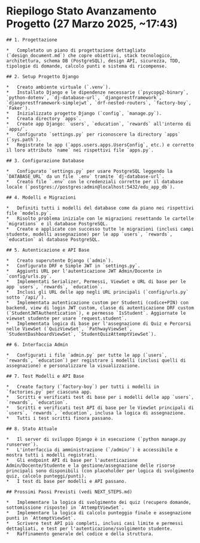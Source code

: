 # Riepilogo Stato Avanzamento Progetto (27 Marzo 2025, ~17:43)

    ## 1. Progettazione

    *   Completato un piano di progettazione dettagliato (`design_document.md`) che copre obiettivi, stack tecnologico, architettura, schema DB (PostgreSQL), design API, sicurezza, TDD, tipologie di domande, calcolo punti e sistema di ricompense.

    ## 2. Setup Progetto Django

    *   Creato ambiente virtuale (`.venv`).
    *   Installato Django e le dipendenze necessarie (`psycopg2-binary`, `python-dotenv`, `dj-database-url`, `djangorestframework`, `djangorestframework-simplejwt`, `drf-nested-routers`, `factory-boy`, `Faker`).
    *   Inizializzato progetto Django (`config`, `manage.py`).
    *   Creata directory `apps`.
    *   Create app Django: `users`, `education`, `rewards` all'interno di `apps/`.
    *   Configurato `settings.py` per riconoscere la directory `apps` (`sys.path`).
    *   Registrate le app (`apps.users.apps.UsersConfig`, etc.) e corretto il loro attributo `name` nei rispettivi file `apps.py`.

    ## 3. Configurazione Database

    *   Configurato `settings.py` per usare PostgreSQL leggendo la `DATABASE_URL` da un file `.env` tramite `dj-database-url`.
    *   Creato file `.env` con le credenziali corrette per il database locale (`postgres://postgres:admin@localhost:5432/edu_app_db`).

    ## 4. Modelli e Migrazioni

    *   Definiti tutti i modelli del database come da piano nei rispettivi file `models.py`.
    *   Risolto problema iniziale con le migrazioni resettando le cartelle `migrations` e il database PostgreSQL.
    *   Create e applicate con successo tutte le migrazioni (inclusi campi studente, modelli assegnazione) per le app `users`, `rewards`, `education` al database PostgreSQL.

    ## 5. Autenticazione e API Base

    *   Creato superutente Django (`admin`).
    *   Configurato DRF e Simple JWT in `settings.py`.
    *   Aggiunti URL per l'autenticazione JWT Admin/Docente in `config/urls.py`.
    *   Implementati Serializer, Permessi, ViewSet e URL di base per le app `users`, `rewards`, `education`.
    *   Inclusi gli URL delle app negli URL principali (`config/urls.py` sotto `/api/`).
    *   Implementata autenticazione custom per Studenti (codice+PIN) con backend, view di login JWT custom, classe di autenticazione DRF custom (`StudentJWTAuthentication`), e permesso `IsStudent`. Aggiornate le viewset studente per usare `request.student`.
    *   Implementata logica di base per l'assegnazione di Quiz e Percorsi nelle ViewSet (`QuizViewSet`, `PathwayViewSet`, `StudentDashboardViewSet`, `StudentQuizAttemptViewSet`).

    ## 6. Interfaccia Admin

    *   Configurati i file `admin.py` per tutte le app (`users`, `rewards`, `education`) per registrare i modelli (inclusi quelli di assegnazione) e personalizzare la visualizzazione.

    ## 7. Test Modelli e API Base

    *   Create factory (`factory-boy`) per tutti i modelli in `factories.py` per ciascuna app.
    *   Scritti e verificati test di base per i modelli delle app `users`, `rewards`, `education`.
    *   Scritti e verificati test API di base per le ViewSet principali di `users`, `rewards`, `education`, inclusa la logica di assegnazione.
    *   Tutti i test scritti finora passano.

    ## 8. Stato Attuale

    *   Il server di sviluppo Django è in esecuzione (`python manage.py runserver`).
    *   L'interfaccia di amministrazione (`/admin/`) è accessibile e mostra tutti i modelli registrati.
    *   Gli endpoint API di base per l'autenticazione Admin/Docente/Studente e la gestione/assegnazione delle risorse principali sono disponibili (con placeholder per logica di svolgimento quiz, calcolo punteggi/punti).
    *   I test di base per modelli e API passano.

    ## Prossimi Passi Previsti (vedi NEXT_STEPS.md)

    *   Implementare la logica di svolgimento dei quiz (recupero domande, sottomissione risposte) in `AttemptViewSet`.
    *   Implementare la logica di calcolo punteggio finale e assegnazione punti in `AttemptViewSet`.
    *   Scrivere test API più completi, inclusi casi limite e permessi dettagliati, e test per l'autenticazione/svolgimento studente.
    *   Raffinamento generale del codice e della struttura.